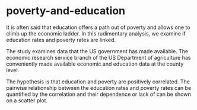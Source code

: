 # poverty-and-education

It is often said that education offers a path out of poverty and allows one to climb up the economic ladder. In this rudimentary analysis, we examine if education rates and poverty rates are linked.

The study examines data that the US government has made available. The economic research service branch of the US Department of agriculture has conveniently made available economic and education data at the county level.

The hypothesis is that education and poverty are positively correlated. The pairwise relationship between the education rates and poverty rates can be quantified by the correlation and their dependence or lack of can be shown on a scatter plot.
